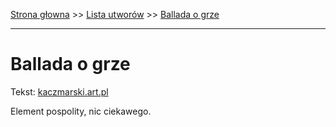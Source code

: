 [Strona głowna](../index.md) >> [Lista utworów](../list.md) >> [Ballada o grze](43.md)

---

# Ballada o grze

Tekst: [kaczmarski.art.pl](https://www.kaczmarski.art.pl/tworczosc/wiersze/ballada-o-grze/)

Element pospolity, nic ciekawego.